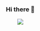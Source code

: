 <h3 align="center"> 
  Hi there 👋
</h3>

  
<p align="center">
  <img src="https://github-readme-stats.vercel.app/api?username=x318&show_icons=true&theme=gotham%22" />
</p>
